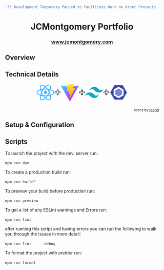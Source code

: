 
<div align="center">

<div>
 
```diff
!!! Development Temporary Paused to Facilitate Work on Other Projects !!!
```

</div>
 
# JCMontgomery Portfolio
### www.jcmontgomery.com
 
 </div>


## Overview

## Technical Details

<p align="center">
<img src="https://github.com/CameronMontgomery/create-react-vite-tailwind/blob/main/src/assets/react.svg" width="60" align="center"><img src="https://github.com/CameronMontgomery/create-react-vite-tailwind/blob/main/src/assets/plus-sign-white-tb.svg" width="20" align="center"><img src="https://github.com/CameronMontgomery/create-react-vite-tailwind/blob/main/src/assets/vite.svg" width="60" align="center"><img src="https://github.com/CameronMontgomery/create-react-vite-tailwind/blob/main/src/assets/plus-sign-white-tb.svg" width="20" align="center"><img src="https://github.com/CameronMontgomery/create-react-vite-tailwind/blob/main/src/assets/tailwindcss.svg" width="60" align="center"><img src="https://github.com/CameronMontgomery/create-react-vite-tailwind/blob/main/src/assets/plus-sign-white-tb.svg" width="20" align="center"><img src="https://github.com/CameronMontgomery/create-react-vite-tailwind/blob/main/src/assets/eslint.svg" width="60" align="center">
</p>

<div align="right">

<sub>Icons by [Icon8](https://www.icons8.com/)</sub>
 
 </div>

## Setup & Configuration



## Scripts

To launch the project with the dev. server run:

```npm run dev```

To create a production build run:

```npm run build"```

To preview your build before production run:

```npm run preview```

To get a list of any ESLint warnings and Errors run:

```npm run lint```

after running this script and having errors you can run the following to walk you through the issues in more detail:

```npm run lint -- --debug```

To format the project with prettier run:

```npm run format```
